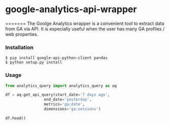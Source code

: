 # google-analytics-api-wrapper
=======
The Goolge Analytics wrapper is a convenient tool to extract data from GA via API. It is especially useful when the user has many GA profiles / web properties.

### Installation

```
$ pip install google-api-python-client pandas
$ python setup.py install
```
    
### Usage
    
```python
from analytics_query import analytics_query as aq

df = aq.get_api_query(start_date='7 days ago',
                 end_date='yesterday',
                 metrics='ga:date',
                 dimensions='ga:sessions')

df.head()
```